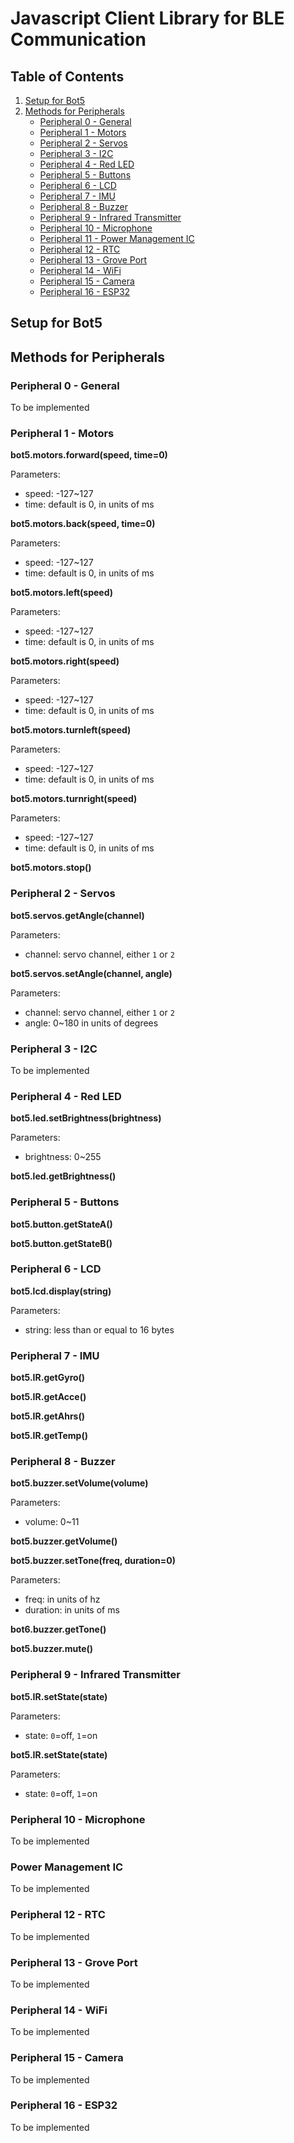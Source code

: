 # Javascript Client Library for BLE Communication

## Table of Contents
1. [Setup for Bot5](#Setup-for-Bot5)
2. [Methods for Peripherals](#methods-for-peripherals)
    - [Peripheral 0 - General](#peripheral-0---general)
    - [Peripheral 1 - Motors](#peripheral-1---motors)
    - [Peripheral 2 - Servos](#peripheral-2---servos)
    - [Peripheral 3 - I2C](#peripheral-3---i2c)
    - [Peripheral 4 - Red LED](#peripheral-4---red-led)
    - [Peripheral 5 - Buttons](#peripheral-5---buttons)
    - [Peripheral 6 - LCD](#peripheral-6---lcd)
    - [Peripheral 7 - IMU](#peripheral-7---imu)
    - [Peripheral 8 - Buzzer](#peripheral-8---buzzer)
    - [Peripheral 9 - Infrared Transmitter](#peripheral-9---infrared-transmitter)
    - [Peripheral 10 - Microphone](#peripheral-10---microphone)
    - [Peripheral 11 - Power Management IC](#peripheral-11---power-management-ic)
    - [Peripheral 12 - RTC](#peripheral-12---rtc)
    - [Peripheral 13 - Grove Port](#peripheral-13---grove-port)
    - [Peripheral 14 - WiFi](#peripheral-14---wifi)
    - [Peripheral 15 - Camera](#peripheral-15---camera)
    - [Peripheral 16 - ESP32](#peripheral-16---esp32)

## Setup for Bot5


## Methods for Peripherals

### Peripheral 0 - General

To be implemented

### Peripheral 1 - Motors

**bot5.motors.forward(speed, time=0)**

Parameters:
- speed: -127~127
- time: default is 0, in units of ms

**bot5.motors.back(speed, time=0)**

Parameters:
- speed: -127~127
- time: default is 0, in units of ms

**bot5.motors.left(speed)**

Parameters:
- speed: -127~127
- time: default is 0, in units of ms

**bot5.motors.right(speed)**

Parameters:
- speed: -127~127
- time: default is 0, in units of ms

**bot5.motors.turnleft(speed)**

Parameters:
- speed: -127~127
- time: default is 0, in units of ms

**bot5.motors.turnright(speed)**

Parameters:
- speed: -127~127
- time: default is 0, in units of ms

**bot5.motors.stop()**

### Peripheral 2 - Servos

**bot5.servos.getAngle(channel)**

Parameters:
- channel: servo channel, either `1` or `2`

**bot5.servos.setAngle(channel, angle)**

Parameters:
- channel: servo channel, either `1` or `2`
- angle: 0~180 in units of degrees

### Peripheral 3 - I2C

To be implemented

### Peripheral 4 - Red LED

**bot5.led.setBrightness(brightness)**

Parameters:
- brightness: 0~255

**bot5.led.getBrightness()**

### Peripheral 5 - Buttons

**bot5.button.getStateA()**

**bot5.button.getStateB()**

### Peripheral 6 - LCD

**bot5.lcd.display(string)**

Parameters:
- string: less than or equal to 16 bytes

### Peripheral 7 - IMU

**bot5.IR.getGyro()**

**bot5.IR.getAcce()**

**bot5.IR.getAhrs()**

**bot5.IR.getTemp()**

### Peripheral 8 - Buzzer

**bot5.buzzer.setVolume(volume)**

Parameters:
- volume: 0~11

**bot5.buzzer.getVolume()**

**bot5.buzzer.setTone(freq, duration=0)**

Parameters:
- freq: in units of hz
- duration: in units of ms

**bot6.buzzer.getTone()**

**bot5.buzzer.mute()**

### Peripheral 9 - Infrared Transmitter

**bot5.IR.setState(state)**

Parameters:
- state: `0`=off, `1`=on

**bot5.IR.setState(state)**

Parameters:
- state: `0`=off, `1`=on

### Peripheral 10 - Microphone

To be implemented

### Power Management IC

To be implemented

### Peripheral 12 - RTC

To be implemented

### Peripheral 13 - Grove Port

To be implemented
 
### Peripheral 14 - WiFi

To be implemented

### Peripheral 15 - Camera

To be implemented

### Peripheral 16 - ESP32

To be implemented

